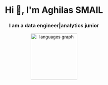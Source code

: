 <h1 align="center">Hi 👋, I'm Aghilas SMAIL</h1>
<h3 align="center">I am a data engineer|analytics junior</h3>

<div align="center">
  <img src="https://github-readme-stats.vercel.app/api/top-langs?username=aghilas1999&locale=en&hide_title=false&layout=compact&card_width=320&langs_count=5&theme=dracula&hide_border=false&order=2" height="150" alt="languages graph"  />
</div>

###
